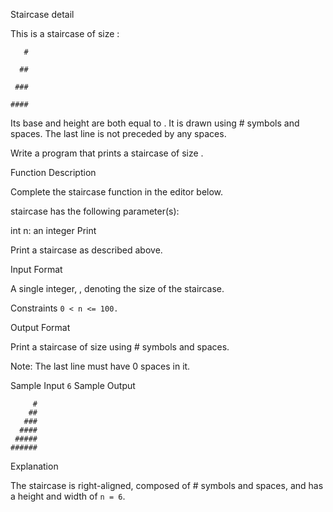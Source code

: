 Staircase detail

This is a staircase of size :
```
   #

  ##

 ###

####
```

Its base and height are both equal to . It is drawn using # symbols and spaces. The last line is not preceded by any spaces.

Write a program that prints a staircase of size .

Function Description

Complete the staircase function in the editor below.

staircase has the following parameter(s):

int n: an integer
Print

Print a staircase as described above.

Input Format

A single integer, , denoting the size of the staircase.

Constraints
```0 < n <= 100.```

Output Format

Print a staircase of size  using # symbols and spaces.

Note: The last line must have 0 spaces in it.

Sample Input
```6```
Sample Output
```
     #
    ##
   ###
  ####
 #####
######
```

Explanation

The staircase is right-aligned, composed of # symbols and spaces, and has a height and width of ```n = 6```.
